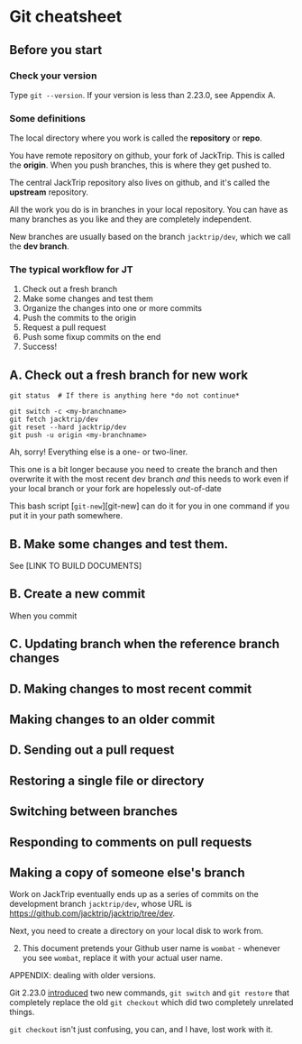 # Git cheatsheet

## Before you start

### Check your version

Type `git --version`.  If your version is less than 2.23.0, see Appendix A.

### Some definitions

The local directory where you work is called the **repository** or **repo**.

You have remote repository on github, your fork of JackTrip.
This is called the **origin**.  When you push branches, this is where they
get pushed to.

The central JackTrip repository also lives on github, and it's called the
**upstream** repository.

All the work you do is in branches in your local repository.  You can have as
many branches as you like and they are completely independent.

New branches are usually based on the branch `jacktrip/dev`, which we call
the **dev branch**.

### The typical workflow for JT

1. Check out a fresh branch
2. Make some changes and test them
3. Organize the changes into one or more commits
4. Push the commits to the origin
5. Request a pull request
6. Push some fixup commits on the end
7. Success!

## A. Check out a fresh branch for new work

    git status  # If there is anything here *do not continue*

    git switch -c <my-branchname>
    git fetch jacktrip/dev
    git reset --hard jacktrip/dev
    git push -u origin <my-branchname>

Ah, sorry!  Everything else is a one- or two-liner.

This one is a bit longer because you need to create the branch and then
overwrite it with the most recent dev branch _and_ this needs to work even if
your local branch or your fork are hopelessly out-of-date

 This bash script [`git-new`][git-new] can do it for you in one command if you
put it in your path somewhere.

## B. Make some changes and test them.

See [LINK TO BUILD DOCUMENTS]

## B. Create a new commit

When you commit

## C. Updating branch when the reference branch changes

## D. Making changes to most recent commit

## Making changes to an older commit

## D. Sending out a pull request

## Restoring a single file or directory

## Switching between branches

## Responding to comments on pull requests

## Making a copy of someone else's branch




Work on JackTrip eventually ends up as a series of commits on the development
branch `jacktrip/dev`, whose URL is
https://github.com/jacktrip/jacktrip/tree/dev.







Next, you need to create a directory on your local disk to work from.






2. This document pretends your Github user name is `wombat` - whenever you see
    `wombat`, replace it with your actual user name.

APPENDIX: dealing with older versions.

Git 2.23.0
[introduced](https://www.infoq.com/news/2019/08/git-2-23-switch-restore/) two
new commands, `git switch` and `git restore` that completely replace the
old `git checkout` which did two completely unrelated things.

`git checkout` isn't just confusing, you can, and I have, lost work with it.
